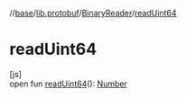 //[base](../../../index.md)/[lib.protobuf](../index.md)/[BinaryReader](index.md)/[readUint64](read-uint64.md)

# readUint64

[js]\
open fun [readUint64](read-uint64.md)(): [Number](https://kotlinlang.org/api/latest/jvm/stdlib/kotlin/-number/index.html)
